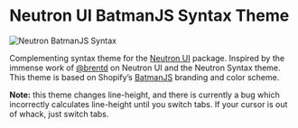# Neutron UI BatmanJS Syntax Theme

![Neutron BatmanJS Syntax](http://f.cl.ly/items/26362H2T2n260I1k1K1Q/Image%202014-04-16%20at%204.42.04%20PM.png)

Complementing syntax theme for the [Neutron UI](http://atom.io/packages/neutron-ui) package. Inspired by the immense work of [@brentd](https://atom.io/users/brentd) on Neutron UI and the Neutron Syntax theme. This theme is based on Shopify’s [BatmanJS](http://batmanjs.org) branding and color scheme.

**Note:** this theme changes line-height, and there is currently a bug which incorrectly calculates line-height until you switch tabs. If your cursor is out of whack, just switch tabs.
